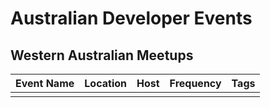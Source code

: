 
# Australian Developer Events

## Western Australian Meetups

| Event Name | Location | Host | Frequency | Tags |
| ---------- | -------- | ---- | --------- | ---- |
|  |  |  |  |  |
